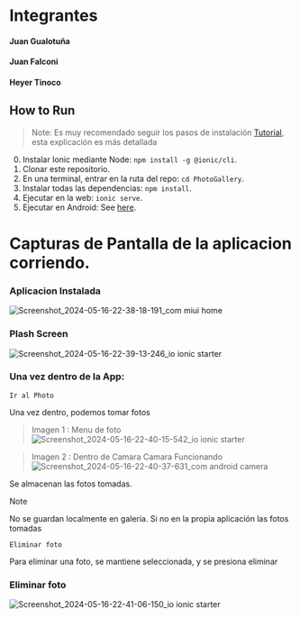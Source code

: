# Integrantes
#### Juan Gualotuña
#### Juan Falconi
#### Heyer Tinoco 




## How to Run

> Note: Es muy recomendado seguir los pasos de instalación [Tutorial](https://ionicframework.com/docs/angular/your-first-app), esta explicación es más detallada

0) Instalar Ionic mediante Node: `npm install -g @ionic/cli`.
1) Clonar este repositorio.
2) En una terminal, entrar en la ruta del repo: `cd PhotoGallery`.
3) Instalar todas las dependencias: `npm install`.
4) Ejecutar en la web: `ionic serve`.
5) Ejecutar en Android: See [here](https://ionicframework.com/docs/building/running).

# Capturas de Pantalla de la aplicacion corriendo.
### Aplicacion Instalada

![Screenshot_2024-05-16-22-38-18-191_com miui home](https://github.com/JuanPabloo890/PhotoGallery/assets/119060037/404d4ef9-5448-4e29-a576-3245749fe55c)

### Plash Screen 

![Screenshot_2024-05-16-22-39-13-246_io ionic starter](https://github.com/JuanPabloo890/PhotoGallery/assets/119060037/8138d5d3-c66e-4a20-a443-04024d72a62a)

### Una vez dentro de la App:
```
Ir al Photo
```
Una vez dentro, podemos tomar fotos
>Imagen 1 : Menu de foto
![Screenshot_2024-05-16-22-40-15-542_io ionic starter](https://github.com/JuanPabloo890/PhotoGallery/assets/119060037/df6ff4d9-6d53-429a-9404-29e11c1b494f)

>Imagen 2 : Dentro de Camara
>Camara Funcionando
![Screenshot_2024-05-16-22-40-37-631_com android camera](https://github.com/JuanPabloo890/PhotoGallery/assets/119060037/abac3178-216a-4b0b-83d2-1e450ef7ec4b)

Se almacenan las fotos tomadas. 
> [!NOTE]
>
> No se guardan localmente en galeria. Si no en la propia aplicación las fotos tomadas

```
Eliminar foto
```
Para eliminar una foto, se mantiene seleccionada, y se presiona eliminar

### Eliminar foto
![Screenshot_2024-05-16-22-41-06-150_io ionic starter](https://github.com/JuanPabloo890/PhotoGallery/assets/119060037/fbae419f-b553-441c-bcd2-368742e6f3e7)

